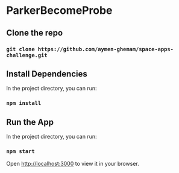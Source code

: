# ParkerBecomeProbe

## Clone the repo
### `git clone https://github.com/aymen-ghemam/space-apps-challenge.git`

## Install Dependencies
In the project directory, you can run:
### `npm install`

## Run the App
In the project directory, you can run:
### `npm start`

Open [http://localhost:3000](http://localhost:3000) to view it in your browser.